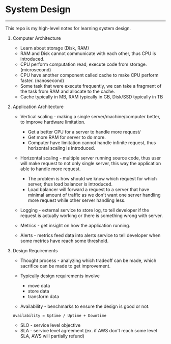 # System Design

---
 This repo is my high-level notes for learning system design.

1. Computer Architecture

    - Learn about storage (Disk, RAM)
    - RAM and Disk cannot communicate with each other, thus CPU is introduced.
    - CPU perform computation read, execute code from storage. (microsecond)
    - CPU have another component called cache to make CPU perform faster. (nanosecond)
    - Some task that were execute  frequently, we can take a fragment of the task from RAM and allocate to the cache.
    - Cache typically in MB, RAM typically in GB, Disk/SSD typically in TB

2. Application Architecture
   
   - Vertical scaling - making a single server/machine/computer better, to improve hardware limitation. 
     
     - Get a better CPU for a server to handle more request/
     - Get more RAM for server to do more.
     - Computer have limitation cannot handle infinite request, thus horizontal scaling is introduced.
   - Horizontal scaling - multiple server running source code, thus user will make request to not  only single server, this way the application able to handle more request.

     - The problem is how should we know which request for which server, thus load balancer is introduced. 
     - Load balancer will forward a request to a server that have minimal amount of traffic as we don't want one server handling more request while other server handling less.

   - Logging - external service to store log, to tell developer if the request is actually working or there is something wrong with server.
   - Metrics - get insight on how the application running.
   - Alerts - metrics feed data into alerts service to tell developer when some metrics have reach some threshold.

3. Design Requirements

   - Thought process - analyzing  which tradeoff can be made, which sacrifice can be made to get improvement. 
   - Typically design requirements involve

     - move data
     - store data
     - transform data
     
   - Availability - benchmarks to ensure the design is good or not.

   ``Availability = Uptime / Uptime + Downtime``
   
    - SLO - service level objective
    - SLA - service level agreement (ex. if AWS don't reach some level SLA, AWS will partially refund)